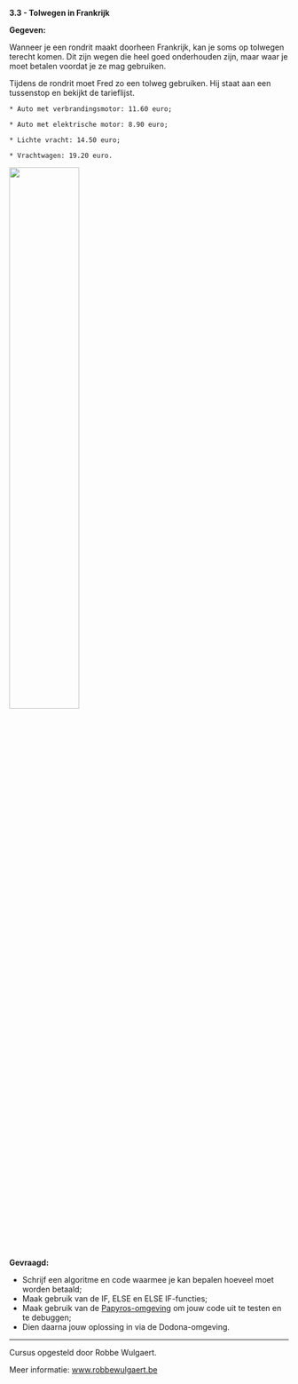 **3.3 - Tolwegen in Frankrijk**

**Gegeven:**

Wanneer je een rondrit maakt doorheen Frankrijk, kan je soms op tolwegen terecht komen. Dit zijn wegen die heel goed onderhouden zijn, 
maar waar je moet betalen voordat je ze mag gebruiken. 

Tijdens de rondrit moet Fred zo een tolweg gebruiken. Hij staat aan een tussenstop en bekijkt de tarieflijst. 


```
* Auto met verbrandingsmotor: 11.60 euro; 

* Auto met elektrische motor: 8.90 euro; 

* Lichte vracht: 14.50 euro; 

* Vrachtwagen: 19.20 euro. 

```

<img src="https://images.pexels.com/photos/315938/pexels-photo-315938.jpeg?auto=compress&cs=tinysrgb&w=1260&h=750&dpr=1" width="50%"/>

**Gevraagd:**

* Schrijf een algoritme en code waarmee je kan bepalen hoeveel moet worden betaald; 
* Maak gebruik van de IF, ELSE en ELSE IF-functies; 
* Maak gebruik van de [Papyros-omgeving](https://papyros.dodona.be/?locale=nl&language=JavaScript) om jouw code uit te testen en te debuggen;
* Dien daarna jouw oplossing in via de Dodona-omgeving. 


---
Cursus opgesteld door Robbe Wulgaert. 

Meer informatie: www.robbewulgaert.be
